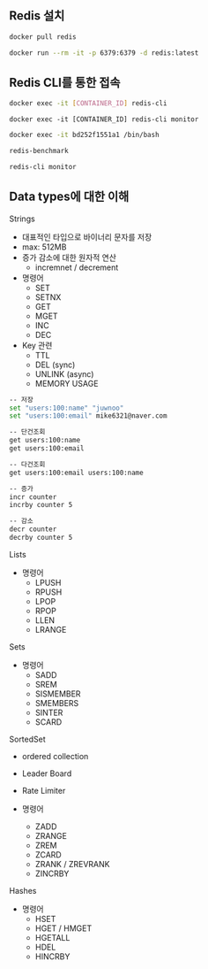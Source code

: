 ## Redis 설치

```sh
docker pull redis
```

```sh
docker run --rm -it -p 6379:6379 -d redis:latest
```

## Redis CLI를 통한 접속

```sh
docker exec -it [CONTAINER_ID] redis-cli
```

```
docker exec -it [CONTAINER_ID] redis-cli monitor
```



```sh
docker exec -it bd252f1551a1 /bin/bash
```

```sh
redis-benchmark
```

```sh
redis-cli monitor
```

## Data types에 대한 이해

Strings

*  대표적인 타입으로 바이너리 문자를 저장
  * max: 512MB
* 증가 감소에 대한 원자적 연산
  * incremnet / decrement
* 명령어
  * SET
  * SETNX
  * GET
  * MGET
  * INC
  * DEC
* Key 관련
  * TTL
  * DEL (sync)
  * UNLINK (async)
  * MEMORY USAGE

```sh
-- 저장
set "users:100:name" "juwnoo"
set "users:100:email" mike6321@naver.com

-- 단건조회
get users:100:name
get users:100:email

-- 다건조회
get users:100:email users:100:name

-- 증가
incr counter
incrby counter 5

-- 감소
decr counter
decrby counter 5
```



Lists

* 명령어
  * LPUSH
  * RPUSH
  * LPOP
  * RPOP
  * LLEN
  * LRANGE

Sets

* 명령어
  * SADD
  * SREM
  * SISMEMBER
  * SMEMBERS
  * SINTER
  * SCARD

SortedSet

* ordered collection
* Leader Board
* Rate Limiter

* 명령어
  * ZADD
  * ZRANGE
  * ZREM
  * ZCARD
  * ZRANK / ZREVRANK
  * ZINCRBY

Hashes

* 명령어
  * HSET
  * HGET / HMGET
  * HGETALL
  * HDEL
  * HINCRBY




